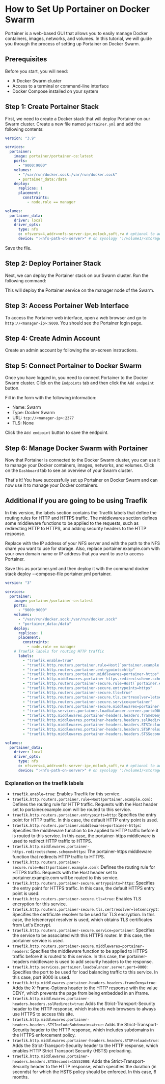 # How to Set Up Portainer on Docker Swarm

Portainer is a web-based GUI that allows you to easily manage Docker containers, images, networks, and volumes. In this tutorial, we will guide you through the process of setting up Portainer on Docker Swarm.

## Prerequisites

Before you start, you will need:

- A Docker Swarm cluster
- Access to a terminal or command-line interface
- Docker Compose installed on your system

## Step 1: Create Portainer Stack

First, we need to create a Docker stack that will deploy Portainer on our Swarm cluster. Create a new file named `portainer.yml` and add the following contents:

```yml
version: "3.9"

services:
  portainer:
    image: portainer/portainer-ce:latest
    ports:
      - "9000:9000"
    volumes:
      - "/var/run/docker.sock:/var/run/docker.sock"
      - portainer_data:/data
    deploy:
      replicas: 1
      placement:
        constraints:
          - node.role == manager

volumes:
  portainer_data:
    driver: local
    driver_opts:
      type: nfs
      o: nfsvers=4,addr=<nfs-server-ip>,nolock,soft,rw # optional to add on "nfsvers=4"
      device: ":<nfs-path-on-server>" # on synology ":/volume1/<storage>
```

Save the file.

## Step 2: Deploy Portainer Stack

Next, we can deploy the Portainer stack on our Swarm cluster. Run the following command:


This will deploy the Portainer service on the manager node of the Swarm.

## Step 3: Access Portainer Web Interface

To access the Portainer web interface, open a web browser and go to `http://<manager-ip>:9000`. You should see the Portainer login page.

## Step 4: Create Admin Account

Create an admin account by following the on-screen instructions.

## Step 5: Connect Portainer to Docker Swarm

Once you have logged in, you need to connect Portainer to the Docker Swarm cluster. Click on the `Endpoints` tab and then click the `Add endpoint` button.

Fill in the form with the following information:

- Name: Swarm
- Type: Docker Swarm
- URL: `tcp://<manager-ip>:2377`
- TLS: None

Click the `Add endpoint` button to save the endpoint.

## Step 6: Manage Docker Swarm with Portainer

Now that Portainer is connected to the Docker Swarm cluster, you can use it to manage your Docker containers, images, networks, and volumes. Click on the `Dashboard` tab to see an overview of your Swarm cluster.

That's it! You have successfully set up Portainer on Docker Swarm and can now use it to manage your Docker containers. 

## Additional if you are going to be using Traefik 

In this version, the labels section contains the Traefik labels that define the routing rules for HTTP and HTTPS traffic. The middlewares section defines some middleware functions to be applied to the requests, such as redirecting HTTP to HTTPS, and adding security headers to the HTTP response.

Replace <nfs-server-ip> with the IP address of your NFS server and <nfs-path> with the path to the NFS share you want to use for storage. Also, replace portainer.example.com with your own domain name or IP address that you want to use to access Portainer.

Save this as portainer.yml and then deploy it with the command docker stack deploy --compose-file portainer.yml portainer.

```yml
version: "3"

services:
  portainer:
    image: portainer/portainer-ce:latest
    ports:
      - "9000:9000"
    volumes:
      - "/var/run/docker.sock:/var/run/docker.sock"
      - "portainer_data:/data"
    deploy:
      replicas: 1
      placement:
        constraints:
          - node.role == manager
    # Traefik labels for routing HTTP traffic
      labels:
        - "traefik.enable=true"
        - "traefik.http.routers.portainer.rule=Host(`portainer.example.com`)"
        - "traefik.http.routers.portainer.entrypoints=http"
        - "traefik.http.routers.portainer.middlewares=portainer-https"
        - "traefik.http.middlewares.portainer-https.redirectscheme.scheme=https"
        - "traefik.http.routers.portainer-secure.rule=Host(`portainer.example.com`)"
        - "traefik.http.routers.portainer-secure.entrypoints=https"
        - "traefik.http.routers.portainer-secure.tls=true"
        - "traefik.http.routers.portainer-secure.tls.certresolver=letsencrypt"
        - "traefik.http.routers.portainer-secure.service=portainer"
        - "traefik.http.routers.portainer-secure.middlewares=portainer-headers"
        - "traefik.http.services.portainer.loadbalancer.server.port=9000"
        - "traefik.http.middlewares.portainer-headers.headers.frameDeny=true"
        - "traefik.http.middlewares.portainer-headers.headers.sslRedirect=true"
        - "traefik.http.middlewares.portainer-headers.headers.STSIncludeSubdomains=true"
        - "traefik.http.middlewares.portainer-headers.headers.STSPreload=true"
        - "traefik.http.middlewares.portainer-headers.headers.STSSeconds=15552000"

volumes:
  portainer_data:
    driver: local
    driver_opts:
      type: nfs
      o: nfsvers=4,addr=<nfs-server-ip>,nolock,soft,rw # optional to add on "nfsvers=4"
      device: ":<nfs-path-on-server>" # on synology ":/volume1/<storage>
```

### **Explanation on the traefik labels**

- `traefik.enable=true`: Enables Traefik for this service.
- `traefik.http.routers.portainer.rule=Host(portainer.example.com)`: Defines the routing rule for HTTP traffic. Requests with the Host header set to portainer.example.com will be routed to this service.
- `traefik.http.routers.portainer.entrypoints=http`: Specifies the entry point for HTTP traffic. In this case, the default HTTP entry point is used.
- `traefik.http.routers.portainer.middlewares=portainer-https`: Specifies the middleware function to be applied to HTTP traffic before it is routed to this service. In this case, the portainer-https middleware is used to redirect HTTP traffic to HTTPS.
- `traefik.http.middlewares.portainer-https.redirectscheme.scheme=https`: The portainer-https middleware function that redirects HTTP traffic to HTTPS.
- `traefik.http.routers.portainer-secure.rule=Host(portainer.example.com)`: Defines the routing rule for HTTPS traffic. Requests with the Host header set to portainer.example.com will be routed to this service.
- `traefik.http.routers.portainer-secure.entrypoints=https`: Specifies the entry point for HTTPS traffic. In this case, the default HTTPS entry point is used.
- `traefik.http.routers.portainer-secure.tls=true`: Enables TLS encryption for this service.
- `traefik.http.routers.portainer-secure.tls.certresolver=letsencrypt`: Specifies the certificate resolver to be used for TLS encryption. In this case, the letsencrypt resolver is used, which obtains TLS certificates from Let's Encrypt.
- `traefik.http.routers.portainer-secure.service=portainer`: Specifies the service to be associated with this HTTPS router. In this case, the portainer service is used.
- `traefik.http.routers.portainer-secure.middlewares=portainer-headers`: Specifies the middleware function to be applied to HTTPS traffic before it is routed to this service. In this case, the portainer-headers middleware is used to add security headers to the response.
- `traefik.http.services.portainer.loadbalancer.server.port=9000`: Specifies the port to be used for load balancing traffic to this service. In this case, port 9000 is used.
- `traefik.http.middlewares.portainer-headers.headers.frameDeny=true`: Adds the X-Frame-Options header to the HTTP response with the value DENY, which prevents the page from being embedded in an iframe.
- `traefik.http.middlewares.portainer-headers.headers.sslRedirect=true`: Adds the Strict-Transport-Security header to the HTTP response, which instructs web browsers to always use HTTPS to access this site.
- `traefik.http.middlewares.portainer-headers.headers.STSIncludeSubdomains=true`: Adds the Strict-Transport-Security header to the HTTP response, which includes subdomains in the HTTPS enforcement policy.
- `traefik.http.middlewares.portainer-headers.headers.STSPreload=true`: Adds the Strict-Transport-Security header to the HTTP response, which enables HTTP Strict Transport Security (HSTS) preloading.
- `traefik.http.middlewares.portainer-headers.headers.STSSeconds=15552000`: Adds the Strict-Transport-Security header to the HTTP response, which specifies the duration (in seconds) for which the HSTS policy should be enforced. In this case, 6 months. 
